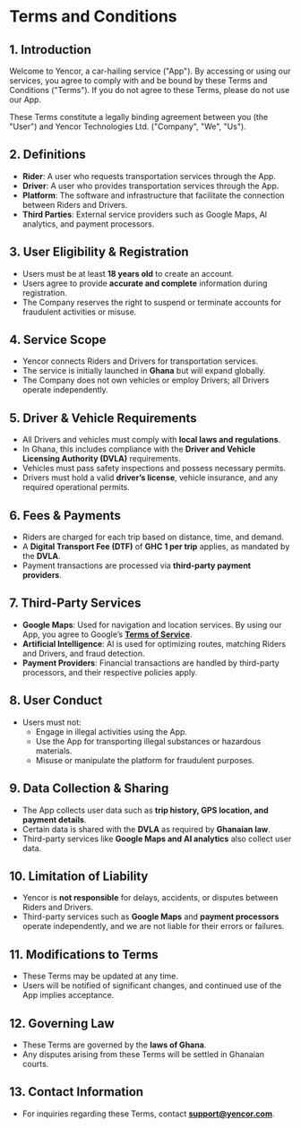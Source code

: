 # Terms and Conditions

## 1. Introduction
Welcome to Yencor, a car-hailing service ("App"). By accessing or using our services, you agree to comply with and be bound by these Terms and Conditions ("Terms"). If you do not agree to these Terms, please do not use our App.

These Terms constitute a legally binding agreement between you (the "User") and Yencor Technologies Ltd. ("Company", "We", "Us").

## 2. Definitions
- **Rider**: A user who requests transportation services through the App.
- **Driver**: A user who provides transportation services through the App.
- **Platform**: The software and infrastructure that facilitate the connection between Riders and Drivers.
- **Third Parties**: External service providers such as Google Maps, AI analytics, and payment processors.

## 3. User Eligibility & Registration
- Users must be at least **18 years old** to create an account.
- Users agree to provide **accurate and complete** information during registration.
- The Company reserves the right to suspend or terminate accounts for fraudulent activities or misuse.

## 4. Service Scope
- Yencor connects Riders and Drivers for transportation services.
- The service is initially launched in **Ghana** but will expand globally.
- The Company does not own vehicles or employ Drivers; all Drivers operate independently.

## 5. Driver & Vehicle Requirements
- All Drivers and vehicles must comply with **local laws and regulations**.
- In Ghana, this includes compliance with the **Driver and Vehicle Licensing Authority (DVLA)** requirements.
- Vehicles must pass safety inspections and possess necessary permits.
- Drivers must hold a valid **driver’s license**, vehicle insurance, and any required operational permits.

## 6. Fees & Payments
- Riders are charged for each trip based on distance, time, and demand.
- A **Digital Transport Fee (DTF)** of **GHC 1 per trip** applies, as mandated by the **DVLA**.
- Payment transactions are processed via **third-party payment providers**.

## 7. Third-Party Services
- **Google Maps**: Used for navigation and location services. By using our App, you agree to Google’s **[Terms of Service](https://www.google.com/maps/terms/)**.
- **Artificial Intelligence**: AI is used for optimizing routes, matching Riders and Drivers, and fraud detection.
- **Payment Providers**: Financial transactions are handled by third-party processors, and their respective policies apply.

## 8. User Conduct
- Users must not:
  - Engage in illegal activities using the App.
  - Use the App for transporting illegal substances or hazardous materials.
  - Misuse or manipulate the platform for fraudulent purposes.

## 9. Data Collection & Sharing
- The App collects user data such as **trip history, GPS location, and payment details**.
- Certain data is shared with the **DVLA** as required by **Ghanaian law**.
- Third-party services like **Google Maps and AI analytics** also collect user data.

## 10. Limitation of Liability
- Yencor is **not responsible** for delays, accidents, or disputes between Riders and Drivers.
- Third-party services such as **Google Maps** and **payment processors** operate independently, and we are not liable for their errors or failures.

## 11. Modifications to Terms
- These Terms may be updated at any time.
- Users will be notified of significant changes, and continued use of the App implies acceptance.

## 12. Governing Law
- These Terms are governed by the **laws of Ghana**.
- Any disputes arising from these Terms will be settled in Ghanaian courts.

## 13. Contact Information
- For inquiries regarding these Terms, contact **support@yencor.com**.
